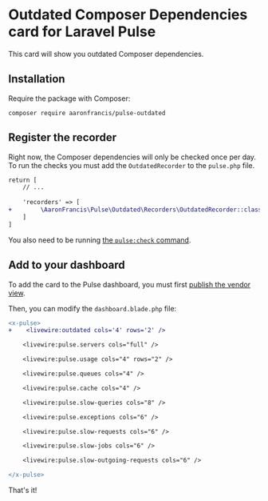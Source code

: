 # Outdated Composer Dependencies card for Laravel Pulse

This card will show you outdated Composer dependencies.

## Installation

Require the package with Composer:

```shell
composer require aaronfrancis/pulse-outdated
```

## Register the recorder

Right now, the Composer dependencies will only be checked once per day. To run the checks you must add the `OutdatedRecorder` to the `pulse.php` file.

```diff
return [
    // ...
    
    'recorders' => [
+        \AaronFrancis\Pulse\Outdated\Recorders\OutdatedRecorder::class => [],
    ]
]
```

You also need to be running [the `pulse:check` command](https://laravel.com/docs/10.x/pulse#dashboard-cards).

## Add to your dashboard

To add the card to the Pulse dashboard, you must first [publish the vendor view](https://laravel.com/docs/10.x/pulse#dashboard-customization).

Then, you can modify the `dashboard.blade.php` file:

```diff
<x-pulse>
+    <livewire:outdated cols='4' rows='2' />

    <livewire:pulse.servers cols="full" />

    <livewire:pulse.usage cols="4" rows="2" />

    <livewire:pulse.queues cols="4" />

    <livewire:pulse.cache cols="4" />

    <livewire:pulse.slow-queries cols="8" />

    <livewire:pulse.exceptions cols="6" />

    <livewire:pulse.slow-requests cols="6" />

    <livewire:pulse.slow-jobs cols="6" />

    <livewire:pulse.slow-outgoing-requests cols="6" />

</x-pulse>
```

That's it!



